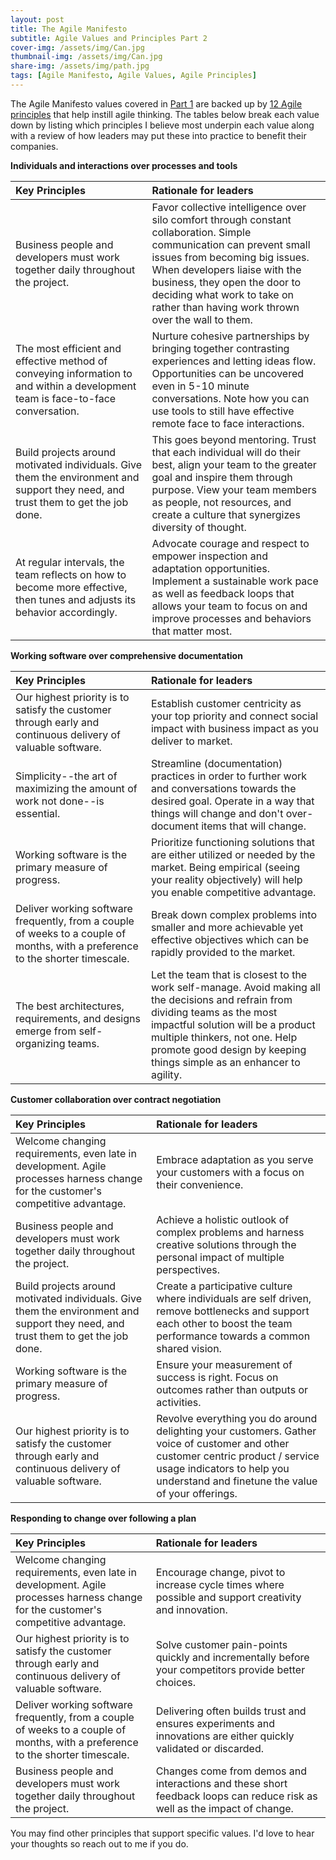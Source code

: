 ```yaml
---
layout: post
title: The Agile Manifesto
subtitle: Agile Values and Principles Part 2 
cover-img: /assets/img/Can.jpg
thumbnail-img: /assets/img/Can.jpg
share-img: /assets/img/path.jpg
tags: [Agile Manifesto, Agile Values, Agile Principles]
---
```


The Agile Manifesto values covered in [Part 1](https://markhanoteau.github.io/2021-05-30-Agile-Values/) are backed up by [12 Agile principles](http://agilemanifesto.org/principles.html) that help instill agile thinking. The tables below break each value down by listing which principles I believe most underpin each value along with a review of how leaders may put these into practice to benefit their companies.

**Individuals and interactions over processes and tools** 

| Key Principles | Rationale for leaders |
|:------|:------|
| Business people and developers must work together daily throughout the project.<img width=900/>| Favor collective intelligence over silo comfort through constant collaboration. Simple communication can prevent small issues from becoming big issues. When developers liaise with the business, they open the door to deciding what work to take on rather than having work thrown over the wall to them.|
| The most efficient and effective method of conveying information to and within a development team is face-to-face conversation.| Nurture cohesive partnerships by bringing together contrasting experiences and letting ideas flow. Opportunities can be uncovered even in 5-10 minute conversations. Note how you can use tools to still have effective remote face to face interactions.|
| Build projects around motivated individuals. Give them the environment and support they need, and trust them to get the job done.| This goes beyond mentoring. Trust that each individual will do their best, align your team to the greater goal and inspire them through purpose. View your team members as people, not resources, and create a culture that synergizes diversity of thought.|
| At regular intervals, the team reflects on how to become more effective, then tunes and adjusts its behavior accordingly.| Advocate courage and respect to empower inspection and adaptation opportunities. Implement a sustainable work pace as well as feedback loops that allows your team to focus on and improve processes and behaviors that matter most.|  

**Working software over comprehensive documentation** 

| Key Principles | Rationale for leaders |
|:------|:------|
| Our highest priority is to satisfy the customer through early and continuous delivery of valuable software.<img width=573/>| Establish customer centricity as your top priority and connect social impact with business impact as you deliver to market.|
| Simplicity--the art of maximizing the amount of work not done--is essential.| Streamline (documentation) practices in order to further work and conversations towards the desired goal. Operate in a way that things will change and don't over-document items that will change.|
| Working software is the primary measure of progress.| Prioritize functioning solutions that are either utilized or needed by the market. Being empirical (seeing your reality objectively) will help you enable competitive advantage.|
| Deliver working software frequently, from a couple of weeks to a couple of months, with a preference to the shorter timescale.| Break down complex problems into smaller and more achievable yet effective objectives which can be rapidly provided to the market.|
| The best architectures, requirements, and designs emerge from self-organizing teams.| Let the team that is closest to the work self-manage. Avoid making all the decisions and refrain from dividing teams as the most impactful solution will be a product multiple thinkers, not one. Help promote good design by keeping things simple as an enhancer to agility.|

**Customer collaboration over contract negotiation** 

| Key Principles | Rationale for leaders |
|:------|:------|
| Welcome changing requirements, even late in development. Agile processes harness change for the customer's competitive advantage.<img width=80/>|Embrace adaptation as you serve your customers with a focus on their convenience.|
| Business people and developers must work together daily throughout the project.| Achieve a holistic outlook of complex problems and harness creative solutions through the personal impact of multiple perspectives.|
| Build projects around motivated individuals. Give them the environment and support they need, and trust them to get the job done.| Create a participative culture where individuals are self driven, remove bottlenecks and support each other to boost the team performance towards a common shared vision.|
| Working software is the primary measure of progress.| Ensure your measurement of success is right. Focus on outcomes rather than outputs or activities.|
| Our highest priority is to satisfy the customer through early and continuous delivery of valuable software.  | Revolve everything you do around delighting your customers. Gather voice of customer and other customer centric product / service usage indicators to help you understand and finetune the value of your offerings.|

**Responding to change over following a plan** 

| Key Principles | Rationale for leaders |
|:------|:------|
| Welcome changing requirements, even late in development. Agile processes harness change for the customer's competitive advantage.| Encourage change, pivot to increase cycle times where possible and support creativity and innovation.|
| Our highest priority is to satisfy the customer through early and continuous delivery of valuable software.| Solve customer pain-points quickly and incrementally before your competitors provide better choices.|
| Deliver working software frequently, from a couple of weeks to a couple of months, with a preference to the shorter timescale.| Delivering often builds trust and ensures experiments and innovations are either quickly validated or discarded.|
| Business people and developers must work together daily throughout the project.| Changes come from demos and interactions and these short feedback loops can reduce risk as well as the impact of change.<img width=574/>|

You may find other principles that support specific values. I'd love to hear your thoughts so reach out to me if you do.

